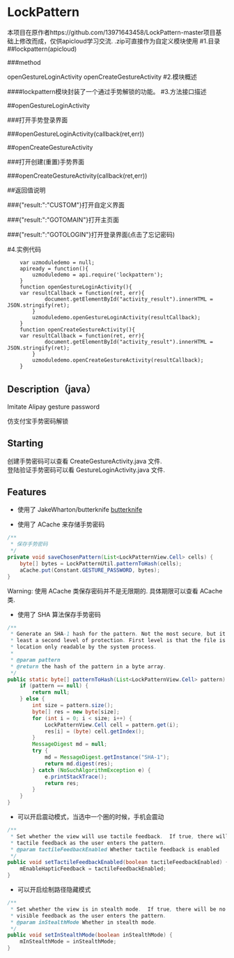 # LockPattern
本项目在原作者https://github.com/13971643458/LockPattern-master项目基础上修改而成，仅供apicloud学习交流.  .zip可直接作为自定义模块使用
#1.目录
##lockpattern(apicloud)

###method

openGestureLoginActivity     openCreateGestureActivity
#2.模块概述

####lockpattern模块封装了一个通过手势解锁的功能。
#3.方法接口描述

##openGestureLoginActivity

###打开手势登录界面

###openGestureLoginActivity(callback(ret,err))

##openCreateGestureActivity

###打开创建(重置)手势界面

###openCreateGestureActivity(callback(ret,err))

##返回值说明

###{"result:":"CUSTOM"}打开自定义界面

###{"result:":"GOTOMAIN"}打开主页面

###{"result:":"GOTOLOGIN"}打开登录界面(点击了忘记密码)

#4.实例代码

		var uzmoduledemo = null;
		apiready = function(){
	    	uzmoduledemo = api.require('lockpattern');
	    }
		function openGestureLoginActivity(){
		var resultCallback = function(ret, err){
		        document.getElementById("activity_result").innerHTML = JSON.stringify(ret);
			}
	        uzmoduledemo.openGestureLoginActivity(resultCallback);
		}
	    function openCreateGestureActivity(){
	    var resultCallback = function(ret, err){
		        document.getElementById("activity_result").innerHTML = JSON.stringify(ret);
			}
	        uzmoduledemo.openCreateGestureActivity(resultCallback);
	    }

## Description（java）

Imitate Alipay gesture password

仿支付宝手势密码解锁

## Starting

创建手势密码可以查看 CreateGestureActivity.java 文件.  
登陆验证手势密码可以看 GestureLoginActivity.java 文件.

## Features

* 使用了 JakeWharton/butterknife [butterknife](https://github.com/JakeWharton/butterknife)

* 使用了 ACache 来存储手势密码

```java
/**
 * 保存手势密码
 */
private void saveChosenPattern(List<LockPatternView.Cell> cells) {
    byte[] bytes = LockPatternUtil.patternToHash(cells);
    aCache.put(Constant.GESTURE_PASSWORD, bytes);
}
```

Warning: 使用 ACache 类保存密码并不是无限期的. 具体期限可以查看 ACache 类.

* 使用了 SHA 算法保存手势密码

```java
/**
 * Generate an SHA-1 hash for the pattern. Not the most secure, but it is at
 * least a second level of protection. First level is that the file is in a
 * location only readable by the system process.
 *
 * @param pattern
 * @return the hash of the pattern in a byte array.
 */
public static byte[] patternToHash(List<LockPatternView.Cell> pattern) {
    if (pattern == null) {
        return null;
    } else {
        int size = pattern.size();
        byte[] res = new byte[size];
        for (int i = 0; i < size; i++) {
            LockPatternView.Cell cell = pattern.get(i);
            res[i] = (byte) cell.getIndex();
        }
        MessageDigest md = null;
        try {
            md = MessageDigest.getInstance("SHA-1");
            return md.digest(res);
        } catch (NoSuchAlgorithmException e) {
            e.printStackTrace();
            return res;
        }
    }
}
```

* 可以开启震动模式，当选中一个圈的时候，手机会震动

```java
/**
 * Set whether the view will use tactile feedback.  If true, there will be
 * tactile feedback as the user enters the pattern.
 * @param tactileFeedbackEnabled Whether tactile feedback is enabled
 */
public void setTactileFeedbackEnabled(boolean tactileFeedbackEnabled) {
	mEnableHapticFeedback = tactileFeedbackEnabled;
}
```

* 可以开启绘制路径隐藏模式

```java
/**
 * Set whether the view is in stealth mode.  If true, there will be no
 * visible feedback as the user enters the pattern.
 * @param inStealthMode Whether in stealth mode.
 */
public void setInStealthMode(boolean inStealthMode) {
	mInStealthMode = inStealthMode;
}
```


